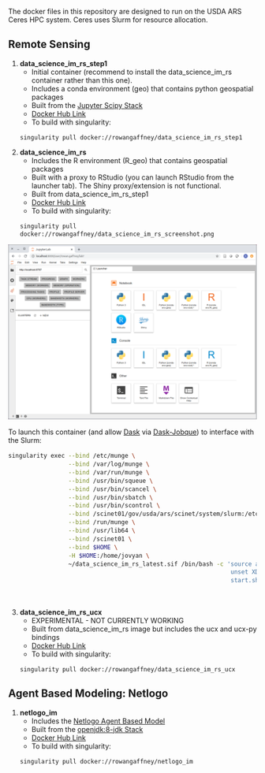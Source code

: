 The docker files in this repository are designed to run on the USDA ARS Ceres HPC system. Ceres uses Slurm for resource allocation.

## Remote Sensing

1. **data_science_im_rs_step1**
    - Initial container (recommend to install the data_science_im_rs container rather than this one).
    - Includes a conda environment (geo) that contains python geospatial packages
    - Built from the [Jupyter Scipy Stack](https://github.com/jupyter/docker-stacks/tree/master/scipy-notebook)
    - [Docker Hub Link](https://hub.docker.com/r/rowangaffney/data_science_im_rs_step1)
    - To build with singularity:
    ```shell
    singularity pull docker://rowangaffney/data_science_im_rs_step1
    ```
2. **data_science_im_rs**
    - Includes the R environment (R_geo) that contains geospatial packages
    - Built with a proxy to RStudio (you can launch RStudio from the launcher tab). The Shiny proxy/extension is not functional.
    - Built from data_science_im_rs_step1
    - [Docker Hub Link](https://hub.docker.com/r/rowangaffney/data_science_im_rs)
    - To build with singularity:
    ```shell
    singularity pull docker://rowangaffney/data_science_im_rs_screenshot.png
    
  <img src="/readme_images/data_science_im_rs_screenshot.png" width="600">
  
  To launch this container (and allow [Dask](https://distributed.dask.org/en/latest/) via [Dask-Jobque](https://jobqueue.dask.org/en/latest/)) to interface with the Slurm:
  ```bash
  singularity exec --bind /etc/munge \
                   --bind /var/log/munge \
                   --bind /var/run/munge \
                   --bind /usr/bin/squeue \
                   --bind /usr/bin/scancel \
                   --bind /usr/bin/sbatch \
                   --bind /usr/bin/scontrol \
                   --bind /scinet01/gov/usda/ars/scinet/system/slurm:/etc/slurm \
                   --bind /run/munge \
                   --bind /usr/lib64 \
                   --bind /scinet01 \
                   --bind $HOME \
                   -H $HOME:/home/jovyan \
                   ~/data_science_im_rs_latest.sif /bin/bash -c 'source activate R_geo && \
                                                                 unset XDG_RUNTIME_DIR && \
                                                                 start.sh jupyter lab --notebook-dir=$serv_fold \
                                                                                      --no-browser --ip=$(hostname -i) \
                                                                                      --port=$o_port'
```    
3. **data_science_im_rs_ucx**
    - EXPERIMENTAL - NOT CURRENTLY WORKING
    - Built from data_science_im_rs image but includes the ucx and ucx-py bindings
    - [Docker Hub Link](https://hub.docker.com/r/rowangaffney/data_science_im_rs)
    - To build with singularity:
    ```shell
    singularity pull docker://rowangaffney/data_science_im_rs_ucx

## Agent Based Modeling: Netlogo

1. **netlogo_im**
    - Includes the [Netlogo Agent Based Model](https://ccl.northwestern.edu/netlogo/)
    - Built from the [openjdk:8-jdk Stack](https://github.com/docker-library/docs/blob/master/openjdk/README.md#supported-tags-and-respective-dockerfile-links)
    - [Docker Hub Link](https://hub.docker.com/repository/docker/rowangaffney/netlogo_im)
    - To build with singularity:
    ```shell
    singularity pull docker://rowangaffney/netlogo_im
    ```
